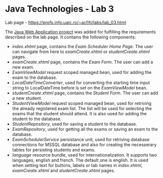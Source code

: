 # Java Technologies - Lab 3

Lab page - https://profs.info.uaic.ro/~acf/tj/labs/lab_03.html

The [Java Web Application project](https://github.com/StrugariStefan/JT/tree/main/L3/laborator3) was added for fulfilling the requirements described on the lab page. It contains the following components:
- *index.xhtml* page, contains the *Exam Scheduler Home Page*. The user can navigate from here to *examCreate.xhtml* or *studentCreate.xhtml* pages.
- *examCreate.xhtml* page, contains the *Exam Form*. The user can add a new exam.
- *ExamViewModel* request scoped managed bean, used for adding the exam to the database.
- *LocalDateTimeConverter*, used for converting the starting time input string to LocalDateTime before is set on the *ExamViewModel* bean.
- *studentCreate.xhtml* page, contains the *Student Form*. The user can add a new student.
- *StudentViewModel* request scoped managed bean, used for retriving the already registered exam list. The list will be used for selecting the exams that the student should attend. It is also used for adding the student to the database.
- *StudentRepository*, used for saving a student to the database.   
- *ExamRepository*, used for getting all the exams or saving an exam to the database.
- *ExamSchedulerService* persistance unit, used for retriving database connections for MSSQL database and also for creating the necesserary tables for persisting students and exams.  
- *language* resource bundle, used for internationalization. It supports two languages, english and french. The default one is english. It is used when setting text for buttons, labels or tab names in *index.xhtml*, *examCreate.xhtml* and *studentCreate.xhtml* pages.
